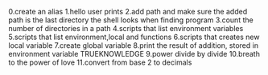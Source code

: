 0.create an alias
1.hello user prints
2.add path and make sure the added path is the last directory the shell looks when finding program
3.count the number of directories in a path
4.scripts that list environment variables
5.scripts that list environment,local and functions
6.scripts that creates new local variable
7.create global variable
8.print the result of addition, stored in environment variable TRUEKNOWLEDGE
9.power divide by divide
10.breath to the power of love
11.convert from base 2 to decimals
